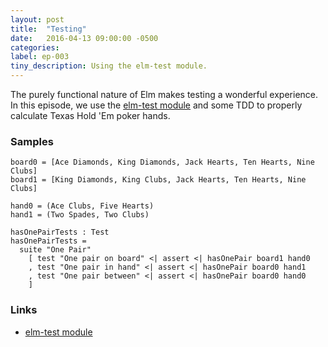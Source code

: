 ```yaml
---
layout: post
title:  "Testing"
date:   2016-04-13 09:00:00 -0500
categories:
label: ep-003
tiny_description: Using the elm-test module.
---
```


The purely functional nature of Elm makes testing a wonderful experience. In this episode, we use the [elm-test module](http://package.elm-lang.org/packages/deadfoxygrandpa/elm-test/3.1.1/) and some TDD to properly calculate Texas Hold 'Em poker hands.

### Samples

```
board0 = [Ace Diamonds, King Diamonds, Jack Hearts, Ten Hearts, Nine Clubs]
board1 = [King Diamonds, King Clubs, Jack Hearts, Ten Hearts, Nine Clubs]

hand0 = (Ace Clubs, Five Hearts)
hand1 = (Two Spades, Two Clubs)

hasOnePairTests : Test
hasOnePairTests =
  suite "One Pair"
    [ test "One pair on board" <| assert <| hasOnePair board1 hand0
    , test "One pair in hand" <| assert <| hasOnePair board0 hand1
    , test "One pair between" <| assert <| hasOnePair board0 hand0
    ]
```

### Links
* [elm-test module](http://package.elm-lang.org/packages/deadfoxygrandpa/elm-test/3.1.1/)
